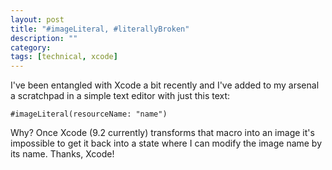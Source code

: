 ```yaml
---
layout: post
title: "#imageLiteral, #literallyBroken"
description: ""
category: 
tags: [technical, xcode]
---
```


I've been entangled with Xcode a bit recently and I've added to my arsenal a scratchpad in a simple text editor with just this text:

``#imageLiteral(resourceName: "name")``

Why? Once Xcode (9.2 currently) transforms that macro into an image it's impossible to get it back into a state where I can modify the image name by its name. Thanks, Xcode!
